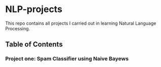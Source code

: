 # NLP-projects
This repo  contains all projects I carried out in learning Natural Language Processing.
## Table of Contents

### Project  one: Spam Classifier using Naive Bayews
